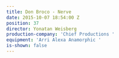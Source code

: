 ```yaml
---
title: Don Broco - Nerve
date: 2015-10-07 18:54:00 Z
position: 37
director: Yonatan Weisberg
production-company: 'Chief Productions '
equipment: 'Arri Alexa Anamorphic '
is-shown: false
---
```


